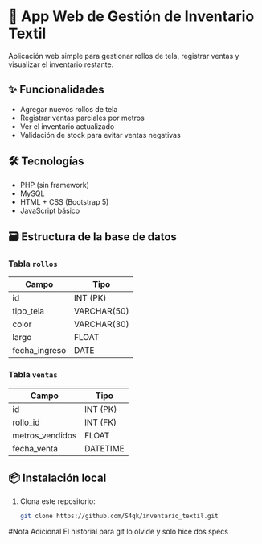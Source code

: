 # 🧵 App Web de Gestión de Inventario Textil

Aplicación web simple para gestionar rollos de tela, registrar ventas y visualizar el inventario restante.

## ✨ Funcionalidades

- Agregar nuevos rollos de tela
- Registrar ventas parciales por metros
- Ver el inventario actualizado
- Validación de stock para evitar ventas negativas

## 🛠️ Tecnologías

- PHP (sin framework)
- MySQL
- HTML + CSS (Bootstrap 5)
- JavaScript básico

## 🗃️ Estructura de la base de datos

### Tabla `rollos`

| Campo         | Tipo         |
|---------------|--------------|
| id            | INT (PK)     |
| tipo_tela     | VARCHAR(50)  |
| color         | VARCHAR(30)  |
| largo         | FLOAT        |
| fecha_ingreso | DATE         |

### Tabla `ventas`

| Campo          | Tipo         |
|----------------|--------------|
| id             | INT (PK)     |
| rollo_id       | INT (FK)     |
| metros_vendidos| FLOAT        |
| fecha_venta    | DATETIME     |

## 📦 Instalación local

1. Clona este repositorio:
   ```bash
   git clone https://github.com/S4qk/inventario_textil.git

#Nota Adicional
El historial para git lo olvide y solo hice dos specs
